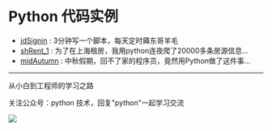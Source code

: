 # Python 代码实例

- [jdSignin](https://github.com/JustDoPython/python-examples/tree/master/wuya/jdSignin) : 3分钟写一个脚本，每天定时薅东哥羊毛
- [shRent_1](https://github.com/JustDoPython/python-examples/tree/master/wuya/shRent_1) : 为了在上海租房，我用python连夜爬了20000多条房源信息...
- [midAutumn](https://github.com/JustDoPython/python-examples/tree/master/wuya/midAutumn) : 中秋假期，回不了家的程序员，竟然用Python做了这件事...


---

从小白到工程师的学习之路

关注公众号：python 技术，回复"python"一起学习交流

![](http://favorites.ren/assets/images/python.jpg)
